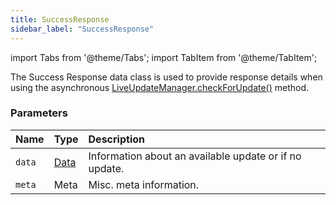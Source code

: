 ```yaml
---
title: SuccessResponse
sidebar_label: "SuccessResponse"
---
```


import Tabs from '@theme/Tabs';
import TabItem from '@theme/TabItem';

The Success Response data class is used to provide response details when using the asynchronous [LiveUpdateManager.checkForUpdate()](./live-update-manager#checkforupdate) method.

### Parameters

Name | Type | Description
:------ | :------ | :------
`data` | [Data](./data) | Information about an available update or if no update.
`meta` | Meta | Misc. meta information.
